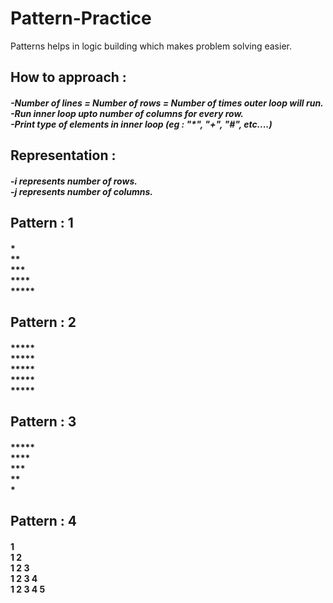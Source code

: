 # Pattern-Practice
Patterns helps in logic building which makes problem solving easier.

## How to approach :
##### -Number of lines = Number of rows = Number of times outer loop will run. <br> -Run inner loop upto number of columns for every row. <br> -Print type of elements in inner loop (eg : "*", "+", "#", etc....)

## Representation :
##### -**i** represents number of rows. <br> -**j** represents number of columns.

## Pattern : 1
#### * <br> ** <br> *** <br> **** <br> *****

## Pattern : 2
#### ***** <br> ***** <br> ***** <br> ***** <br> *****

## Pattern : 3
#### ***** <br> **** <br> *** <br> ** <br> *

## Pattern : 4
#### 1 <br> 1 2 <br> 1 2 3 <br> 1 2 3 4 <br> 1 2 3 4 5

